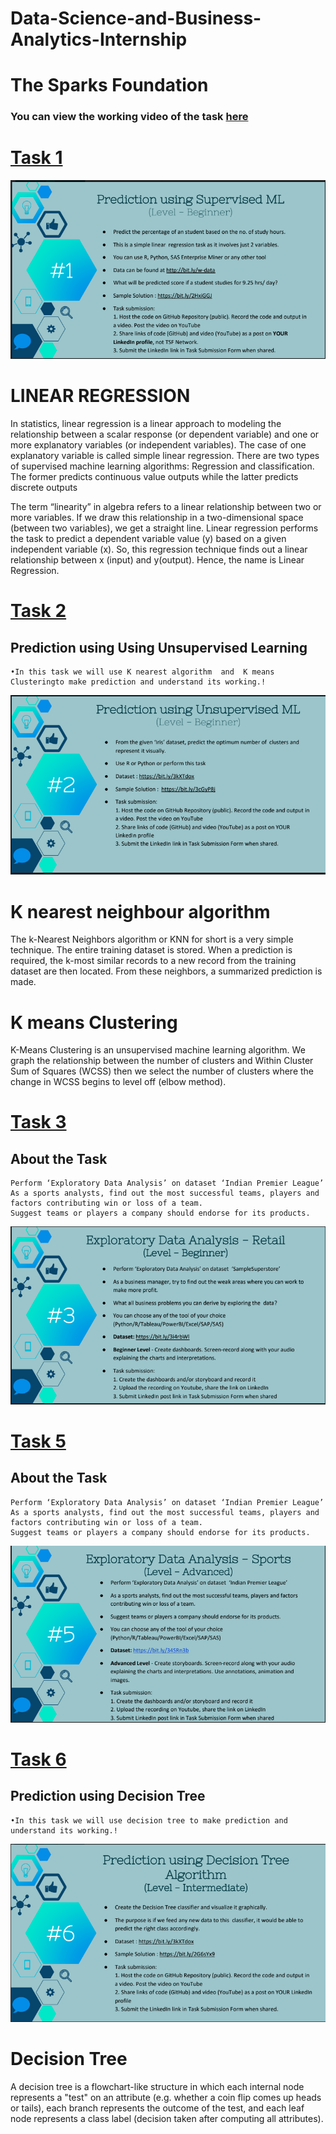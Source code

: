# Data-Science-and-Business-Analytics-Internship
# The Sparks Foundation 
### You can view the working video of the task [here](https://www.youtube.com/playlist?list=PLI4LAWt8iPulYS4rTdStKU-AdCpHXFXyb)

# [Task 1](https://github.com/voldemortuk/Data-Science-and-Business-Analytics-Internship/tree/main/TASK1)
![unsupervisedlearning](https://github.com/voldemortuk/Data-Science-and-Business-Analytics-Internship/blob/main/TASK1/Task1.png)

# LINEAR REGRESSION

In statistics, linear regression is a linear approach to modeling the relationship between a scalar response (or dependent variable) and one or more explanatory variables (or independent variables). The case of one explanatory variable is called simple linear regression.
There are two types of supervised machine learning algorithms: Regression and classification. The former predicts continuous value outputs while the latter predicts discrete outputs


The term “linearity” in algebra refers to a linear relationship between two or more variables. If we draw this relationship in a two-dimensional space (between two variables), we get a straight line.
Linear regression performs the task to predict a dependent variable value (y) based on a given independent variable (x). So, this regression technique finds out a linear relationship between x (input) and y(output). Hence, the name is Linear Regression.
 


# [Task 2](https://github.com/voldemortuk/Data-Science-and-Business-Analytics-Internship/tree/main/TASK2)

## Prediction using Using Unsupervised Learning
	•In this task we will use K nearest algorithm  and  K means Clusteringto make prediction and understand its working.!
![unsupervisedlearning](https://github.com/voldemortuk/Data-Science-and-Business-Analytics-Internship/blob/main/TASK2/Task2.png)

# K nearest neighbour algorithm
The k-Nearest Neighbors algorithm or KNN for short is a very simple technique.
The entire training dataset is stored. When a prediction is required, the k-most similar records to a new record from the training dataset are then located. From these neighbors, a summarized prediction is made.


# K means Clustering 

K-Means Clustering is an unsupervised machine learning algorithm. We graph the relationship between the number of clusters and Within Cluster Sum of Squares (WCSS) then we select the number of clusters where the change in WCSS begins to level off (elbow method).





# [Task 3](https://github.com/voldemortuk/Data-Science-and-Business-Analytics-Internship/tree/main/TASK3)
## About the Task

	Perform ‘Exploratory Data Analysis’ on dataset ‘Indian Premier League’
	As a sports analysts, find out the most successful teams, players and factors contributing win or loss of a team.
	Suggest teams or players a company should endorse for its products.

![Task3](https://github.com/voldemortuk/Data-Science-and-Business-Analytics-Internship/blob/main/TASK3/Task3.png)





# [Task 5](https://github.com/voldemortuk/Data-Science-and-Business-Analytics-Internship/tree/main/TASK5)

## About the Task

	Perform ‘Exploratory Data Analysis’ on dataset ‘Indian Premier League’
	As a sports analysts, find out the most successful teams, players and factors contributing win or loss of a team.
	Suggest teams or players a company should endorse for its products.

![Task5](https://github.com/voldemortuk/Data-Science-and-Business-Analytics-Internship/blob/main/TASK5/Task5.png)




# [Task 6](https://github.com/voldemortuk/Data-Science-and-Business-Analytics-Internship/tree/main/TASK6)

## Prediction using Decision Tree
	•In this task we will use decision tree to make prediction and understand its working.!
![decisiontree](https://github.com/voldemortuk/Data-Science-and-Business-Analytics-Internship/blob/main/TASK6/Task6.png)
# Decision Tree

A decision tree is a flowchart-like structure in which each internal node represents a "test" on an attribute (e.g. whether a coin flip comes up heads or tails), each branch represents the outcome of the test, and each leaf node represents a class label (decision taken after computing all attributes).








